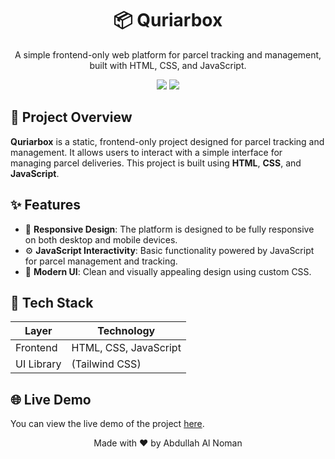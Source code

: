 <h1 align="center">📦 Quriarbox</h1>
<p align="center">
  A simple frontend-only web platform for parcel tracking and management, built with HTML, CSS, and JavaScript.
</p>

<p align="center">
  <img src="https://img.shields.io/badge/Status-Active-success?style=flat-square"/>
  <img src="https://img.shields.io/badge/Frontend-HTML%20%7C%20CSS%20%7C%20JavaScript-informational?style=flat-square"/>
</p>


## 📌 Project Overview

**Quriarbox** is a static, frontend-only project designed for parcel tracking and management. It allows users to interact with a simple interface for managing parcel deliveries. This project is built using **HTML**, **CSS**, and **JavaScript**.

## ✨ Features

- 🎨 **Responsive Design**: The platform is designed to be fully responsive on both desktop and mobile devices.
- ⚙️ **JavaScript Interactivity**: Basic functionality powered by JavaScript for parcel management and tracking.
- 🎨 **Modern UI**: Clean and visually appealing design using custom CSS.

## 🧰 Tech Stack

| Layer       | Technology                      |
|-------------|----------------------------------|
| Frontend    | HTML, CSS, JavaScript            |
| UI Library  | (Tailwind CSS) |



## 🌐 Live Demo

You can view the live demo of the project [here](https://quriers.netlify.app/).

<p align="center">
  Made with ❤️ by Abdullah Al Noman
</p>
